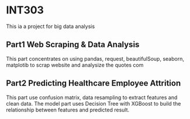 # INT303
This ia a project for big data analysis

## Part1 Web Scraping & Data Analysis
This part concentrates on using pandas, request, beautifulSoup, seaborn, matplotib to scrap website and analysize the quotes com

## Part2 Predicting Healthcare Employee Attrition
This part use confusion matrix, data resampling to extract features and clean data. The model part uses Decision Tree with XGBoost to build the relationship between features and predicted result.
